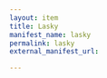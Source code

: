 ```yaml
---
layout: item
title: Lasky
manifest_name: lasky
permalink: lasky
external_manifest_url: 

---
```

<!-- Add an essay or interpretive material below this line,
using HTML or markdown.  Do not modify this file above this line -->
